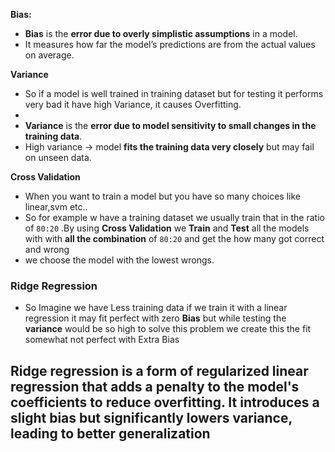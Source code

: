 **Bias:** 
- **Bias** is the **error due to overly simplistic assumptions** in a model.
- It measures how far the model’s predictions are from the actual values on average.
	
**Variance**
- So if a model is well trained in training dataset but for testing it performs very bad it have high Variance, it causes Overfitting.
- 
- **Variance** is the **error due to model sensitivity to small changes in the training data**.
- High variance → model **fits the training data very closely** but may fail on unseen data.

**Cross Validation**
- When you want to train a model but you have so many choices like linear,svm etc..
- So for example w have a training dataset we usually train that in the ratio of `80:20` .By using **Cross Validation** we **Train** and **Test** all the models with with **all the combination** of `80:20` and get the how many got correct and wrong 
- we choose the model with the lowest wrongs.

### Ridge Regression 
- So Imagine we have Less training data if we train it with a linear regression  it may fit perfect with zero **Bias** but while testing the **variance** would be so high to solve this problem we create this the fit somewhat not perfect with Extra Bias

**Ridge regression** is a form of **regularized linear regression** that adds a penalty to the model's coefficients to reduce overfitting. It introduces a slight **bias** but significantly lowers **variance**, leading to better generalization
- 